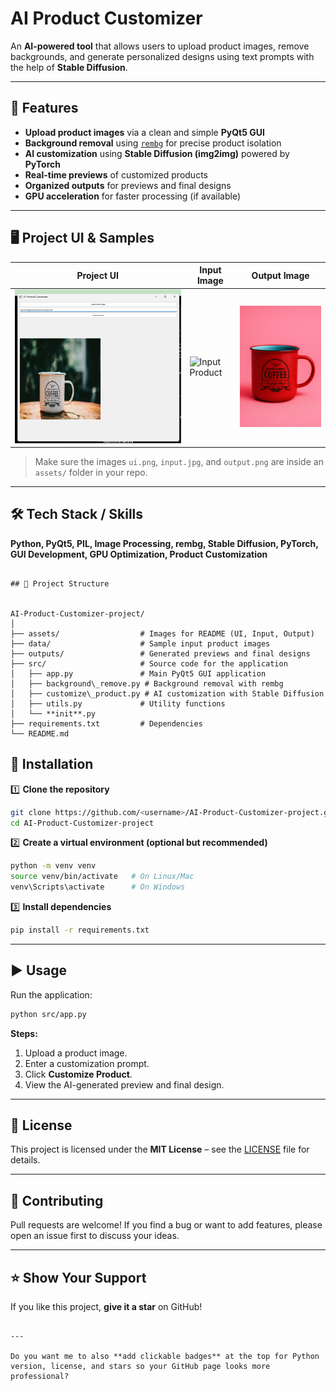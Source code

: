 

# AI Product Customizer

An **AI-powered tool** that allows users to upload product images, remove backgrounds, and generate personalized designs using text prompts with the help of **Stable Diffusion**.

---

## 📌 Features
- **Upload product images** via a clean and simple **PyQt5 GUI**
- **Background removal** using [`rembg`](https://github.com/danielgatis/rembg) for precise product isolation
- **AI customization** using **Stable Diffusion (img2img)** powered by **PyTorch**
- **Real-time previews** of customized products
- **Organized outputs** for previews and final designs
- **GPU acceleration** for faster processing (if available)

---

## 🖥️ Project UI & Samples

| Project UI | Input Image | Output Image |
|------------|-------------|--------------|
| ![UI Screenshot](assets/ui.png) | ![Input Product](assets/input.png) | ![Customized Output](assets/output.png) |

> Make sure the images `ui.png`, `input.jpg`, and `output.png` are inside an `assets/` folder in your repo.

---

## 🛠️ Tech Stack / Skills
**Python, PyQt5, PIL, Image Processing, rembg, Stable Diffusion, PyTorch, GUI Development, GPU Optimization, Product Customization**

```

## 📂 Project Structure


AI-Product-Customizer-project/
│
├── assets/                  # Images for README (UI, Input, Output)
├── data/                    # Sample input product images
├── outputs/                 # Generated previews and final designs
├── src/                     # Source code for the application
│   ├── app.py               # Main PyQt5 GUI application
│   ├── background\_remove.py # Background removal with rembg
│   ├── customize\_product.py # AI customization with Stable Diffusion
│   ├── utils.py             # Utility functions
│   └── **init**.py
├── requirements.txt         # Dependencies
└── README.md

```



## 🚀 Installation

1️⃣ **Clone the repository**
```bash
git clone https://github.com/<username>/AI-Product-Customizer-project.git
cd AI-Product-Customizer-project
````

2️⃣ **Create a virtual environment (optional but recommended)**

```bash
python -m venv venv
source venv/bin/activate   # On Linux/Mac
venv\Scripts\activate      # On Windows
```

3️⃣ **Install dependencies**

```bash
pip install -r requirements.txt
```

---

## ▶️ Usage

Run the application:

```bash
python src/app.py
```

**Steps:**

1. Upload a product image.
2. Enter a customization prompt.
3. Click **Customize Product**.
4. View the AI-generated preview and final design.

---

## 📜 License

This project is licensed under the **MIT License** – see the [LICENSE](LICENSE) file for details.

---

## 🤝 Contributing

Pull requests are welcome! If you find a bug or want to add features, please open an issue first to discuss your ideas.

---

## ⭐ Show Your Support

If you like this project, **give it a star** on GitHub!

```

---

Do you want me to also **add clickable badges** at the top for Python version, license, and stars so your GitHub page looks more professional?
```

